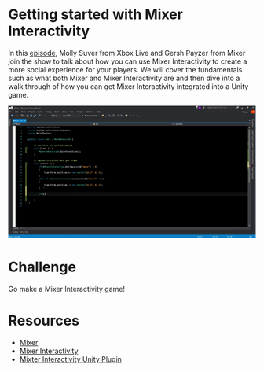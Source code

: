 # Getting started with Mixer Interactivity

In this [episode](https://channel9.msdn.com/Shows/dotGAME/Getting-started-with-Mixer-Interactivity), Molly Suver from Xbox Live and Gersh Payzer from Mixer join the show to talk about how you can use Mixer Interactivity to create a more social experience for your players. We will cover the fundamentals such as what both Mixer and Mixer Interactivity are and then dive into a walk through of how you can get Mixer Interactivity integrated into a Unity game.

[![screenshot](screenshot.png)](https://channel9.msdn.com/Shows/dotGAME/Getting-started-with-Mixer-Interactivity)

# Challenge
Go make a Mixer Interactivity game!

# Resources

* [Mixer](https://mixer.com/)
* [Mixer Interactivity](https://dev.mixer.com/reference/interactive/index.html)
* [Mixter Interactivity Unity Plugin](https://github.com/mixer/interactive-unity-plugin)
